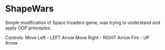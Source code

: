 # ShapeWars

Simple modification of Space Invaders game, was trying to understand and apply OOP princeples.

Controls: 
Move Left - LEFT Arrow
Move Right - RIGHT Arrow
Fire - UP Arrow

